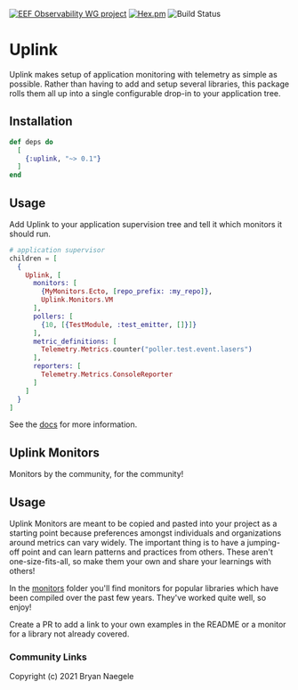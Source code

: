 [![EEF Observability WG project](https://img.shields.io/badge/EEF-Observability-black)](https://github.com/erlef/eef-observability-wg)
[![Hex.pm](https://img.shields.io/hexpm/v/uplink)](https://hex.pm/packages/uplink)
![Build Status](https://github.com/elixir-uplink/uplink/workflows/Tests/badge.svg)

# Uplink

Uplink makes setup of application monitoring with telemetry as simple as possible. Rather
than having to add and setup several libraries, this package rolls them all up into a single
configurable drop-in to your application tree.

## Installation

```elixir
def deps do
  [
    {:uplink, "~> 0.1"}
  ]
end
```

## Usage

Add Uplink to your application supervision tree and tell it which monitors
it should run. 

```elixir
# application supervisor
children = [
  {
    Uplink, [
      monitors: [
        {MyMonitors.Ecto, [repo_prefix: :my_repo]},
        Uplink.Monitors.VM
      ],
      pollers: [
        {10, [{TestModule, :test_emitter, []}]}
      ],
      metric_definitions: [
        Telemetry.Metrics.counter("poller.test.event.lasers")
      ],
      reporters: [
        Telemetry.Metrics.ConsoleReporter
      ]
    ]
  }
]
```
See the [docs](https://hexdocs.pm/uplink) for more information.

## Uplink Monitors

Monitors by the community, for the community!

## Usage

Uplink Monitors are meant to be copied and pasted into your project as a starting point because 
preferences amongst individuals and organizations around metrics can vary widely. The important
thing is to have a jumping-off point and can learn patterns and practices from others. These
aren't one-size-fits-all, so make them your own and share your learnings with others!

In the [monitors](https://github.com/elixir-uplink/monitors) folder you'll find monitors for popular
libraries which have been compiled over the past few years. They've worked quite well, so
enjoy!

Create a PR to add a link to your own examples in the README or a monitor for a library
not already covered.

### Community Links



Copyright (c) 2021 Bryan Naegele
